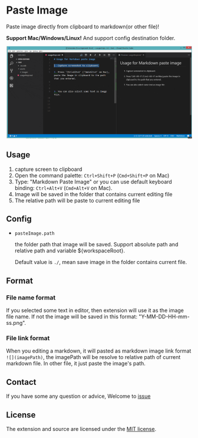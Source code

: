 # Paste Image

Paste image directly from clipboard to markdown(or other file)!

**Support Mac/Windows/Linux!** And support config destination folder.

![paste-image](./res/markdown_paste_image_demo-compressor.gif)

## Usage

1. capture screen to clipboard
1. Open the command palette: `Ctrl+Shift+P` (`Cmd+Shift+P` on Mac)
1. Type: "Markdown Paste Image" or you can use default keyboard binding: `Ctrl+Alt+V` (`Cmd+Alt+V` on Mac).
1. Image will be saved in the folder that contains current editing file
1. The relative path will be paste to current editing file

## Config

- `pasteImage.path`

    the folder path that image will be saved. Support absolute path and relative path and variable ${workspaceRoot}.

    Default value is `./`, mean save image in the folder contains current file.

## Format

### File name format

If you selected some text in editor, then extension will use it as the image file name.
If not the image will be saved in this format: "Y-MM-DD-HH-mm-ss.png".

### File link format

When you editing a markdown, it will pasted as markdown image link format `![](imagePath)`, the imagePath will be resolve to relative path of current markdown file. In other file, it just paste the image's path.

## Contact

If you have some any question or advice, Welcome to [issue](https://github.com/telesoho/vscode-markdown-paste-image/issues)


## License

The extension and source are licensed under the [MIT license](LICENSE.txt).
